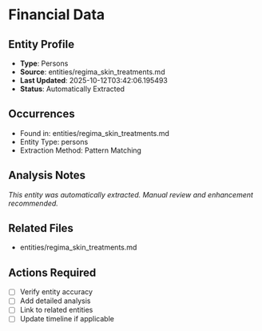 # Financial Data

## Entity Profile
- **Type**: Persons
- **Source**: entities/regima_skin_treatments.md
- **Last Updated**: 2025-10-12T03:42:06.195493
- **Status**: Automatically Extracted

## Occurrences
- Found in: entities/regima_skin_treatments.md
- Entity Type: persons
- Extraction Method: Pattern Matching

## Analysis Notes
*This entity was automatically extracted. Manual review and enhancement recommended.*

## Related Files
- entities/regima_skin_treatments.md

## Actions Required
- [ ] Verify entity accuracy
- [ ] Add detailed analysis
- [ ] Link to related entities
- [ ] Update timeline if applicable
